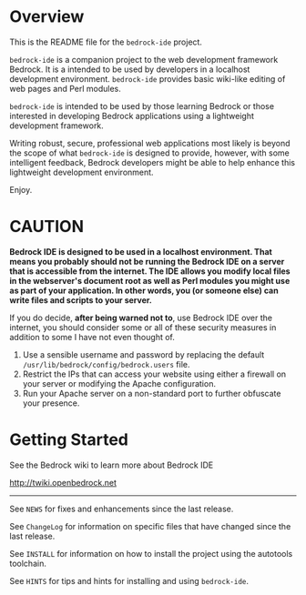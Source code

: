 # Overview

This is the README file for the `bedrock-ide` project.

`bedrock-ide` is a companion project to the web development framework
Bedrock.  It is a intended to be used by developers in a localhost
development environment.  `bedrock-ide` provides basic wiki-like
editing of web pages and Perl modules.

`bedrock-ide` is intended to be used by those learning Bedrock or
those interested in developing Bedrock applications using a
lightweight development framework.

Writing robust, secure, professional web applications most likely is
beyond the scope of what `bedrock-ide` is designed to provide,
however, with some intelligent feedback, Bedrock developers might be
able to help enhance this lightweight development environment.

Enjoy.

# CAUTION

**Bedrock IDE is designed to be used in a localhost environment.  That
means you probably should not be running the Bedrock IDE on a server
that is accessible from the internet.  The IDE allows you modify local
files in the webserver's document root as well as Perl modules you
might use as part of your application.  In other words, you (or
someone else) can write files and scripts to your server.**

If you do decide, **after being warned not to**, use Bedrock IDE over the
internet, you should consider some or all of these security
measures in addition to some I have not even thought of.

1. Use a sensible username and password by replacing the default
`/usr/lib/bedrock/config/bedrock.users` file.
2. Restrict the IPs that can access your website using either a
firewall on your server or modifying the Apache configuration.
3. Run your Apache server on a non-standard port to further obfuscate
your presence.

# Getting Started

See the Bedrock wiki to learn more about Bedrock IDE

http://twiki.openbedrock.net

------------------------------------------------------------------

See `NEWS` for fixes and enhancements since the last release.

See `ChangeLog` for information on specific files that have changed
since the last release.

See `INSTALL` for information on how to install the project using the
autotools toolchain.

See `HINTS` for tips and hints for installing and using
`bedrock-ide`.


